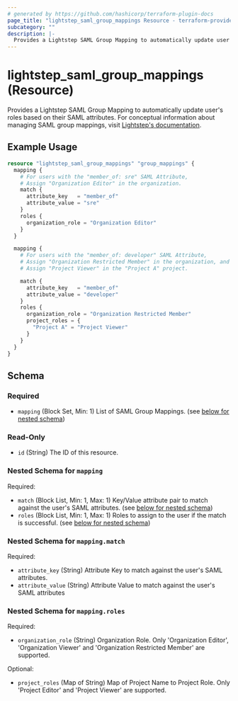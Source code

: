 ```yaml
---
# generated by https://github.com/hashicorp/terraform-plugin-docs
page_title: "lightstep_saml_group_mappings Resource - terraform-provider-lightstep"
subcategory: ""
description: |-
  Provides a Lightstep SAML Group Mapping to automatically update user's roles based on their SAML attributes. For conceptual information about managing SAML group mappings, visit Lightstep's documentation https://docs.lightstep.com/docs/map-saml-attributes.
---
```


# lightstep_saml_group_mappings (Resource)

Provides a Lightstep SAML Group Mapping to automatically update user's roles based on their SAML attributes. For conceptual information about managing SAML group mappings, visit [Lightstep's documentation](https://docs.lightstep.com/docs/map-saml-attributes).

## Example Usage

```terraform
resource "lightstep_saml_group_mappings" "group_mappings" {
  mapping {
    # For users with the "member_of: sre" SAML Attribute,
    # Assign "Organization Editor" in the organization.
    match {
      attribute_key   = "member_of"
      attribute_value = "sre"
    }
    roles {
      organization_role = "Organization Editor"
    }
  }

  mapping {
    # For users with the "member_of: developer" SAML Attribute,
    # Assign "Organization Restricted Member" in the organization, and
    # Assign "Project Viewer" in the "Project A" project.

    match {
      attribute_key   = "member_of"
      attribute_value = "developer"
    }
    roles {
      organization_role = "Organization Restricted Member"
      project_roles = {
        "Project A" = "Project Viewer"
      }
    }
  }
}
```

<!-- schema generated by tfplugindocs -->
## Schema

### Required

- `mapping` (Block Set, Min: 1) List of SAML Group Mappings. (see [below for nested schema](#nestedblock--mapping))

### Read-Only

- `id` (String) The ID of this resource.

<a id="nestedblock--mapping"></a>
### Nested Schema for `mapping`

Required:

- `match` (Block List, Min: 1, Max: 1) Key/Value attribute pair to match against the user's SAML attributes. (see [below for nested schema](#nestedblock--mapping--match))
- `roles` (Block List, Min: 1, Max: 1) Roles to assign to the user if the match is successful. (see [below for nested schema](#nestedblock--mapping--roles))

<a id="nestedblock--mapping--match"></a>
### Nested Schema for `mapping.match`

Required:

- `attribute_key` (String) Attribute Key to match against the user's SAML attributes.
- `attribute_value` (String) Attribute Value to match against the user's SAML attributes


<a id="nestedblock--mapping--roles"></a>
### Nested Schema for `mapping.roles`

Required:

- `organization_role` (String) Organization Role. Only 'Organization Editor', 'Organization Viewer' and 'Organization Restricted Member'  are supported.

Optional:

- `project_roles` (Map of String) Map of Project Name to Project Role. Only 'Project Editor' and 'Project Viewer' are supported.
